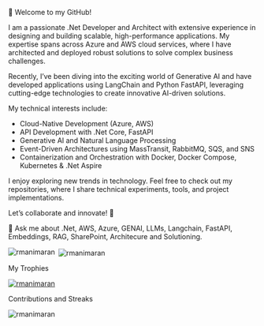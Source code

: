 👋 Welcome to my GitHub!

I am a passionate .Net Developer and Architect with extensive experience in designing and building scalable, high-performance applications. My expertise spans across Azure and AWS cloud services, where I have architected and deployed robust solutions to solve complex business challenges.

Recently, I’ve been diving into the exciting world of Generative AI and have developed applications using LangChain and Python FastAPI, leveraging cutting-edge technologies to create innovative AI-driven solutions.

My technical interests include:

- Cloud-Native Development (Azure, AWS)
- API Development with .Net Core, FastAPI
- Generative AI and Natural Language Processing
- Event-Driven Architectures using MassTransit, RabbitMQ, SQS, and SNS
- Containerization and Orchestration with Docker, Docker Compose, Kubernetes & .Net Aspire

I enjoy exploring new trends in technology. Feel free to check out my repositories, where I share technical experiments, tools, and project implementations.

Let’s collaborate and innovate! 🌟

💬 Ask me about .Net, AWS, Azure, GENAI, LLMs, Langchain, FastAPI, Embeddings, RAG, SharePoint, Architecure and Solutioning.
<!--
**r-manimaran/r-manimaran** is a ✨ _special_ ✨ repository because its `README.md` (this file) appears on your GitHub profile.

Here are some ideas to get you started:

- 👯 I’m looking to collaborate on ...
- 🤔 I’m looking for help with ...

- 📫 How to reach me: ...
- 😄 Pronouns: ...
- ⚡ Fun fact: ...
-->
<p><img align="left" src="https://github-readme-stats.vercel.app/api/top-langs?username=r-manimaran&show_icons=true&locale=en&layout=compact" alt="rmanimaran" /></p>

<p>&nbsp;<img align="center" src="https://github-readme-stats.vercel.app/api?username=r-manimaran&show_icons=true&locale=en&theme=dracula" alt="rmanimaran" /></p>

<p>My Trophies</p>
<p align="left"> <a href="https://github.com/ryo-ma/github-profile-trophy"><img src="https://github-profile-trophy.vercel.app/?username=r-manimaran&theme=onedark&row=2&column=4" alt="rmanimaran" /></a> </p>

<p>Contributions and Streaks</p>
<p><img align="center" src="https://github-readme-streak-stats.herokuapp.com/?user=r-manimaran" alt="rmanimaran" /></p>

<script type="text/javascript" src="https://cdnjs.buymeacoffee.com/1.0.0/button.prod.min.js" data-name="bmc-button" data-slug="rmanimaran" data-color="#FFDD00" data-emoji="☕"  data-font="Cookie" data-text="Buy me a coffee" data-outline-color="#000000" data-font-color="#000000" data-coffee-color="#ffffff" ></script>
